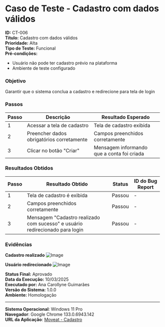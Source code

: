 # Caso de Teste - Cadastro com dados válidos

**ID:** CT-006  
**Título:** Cadastro com dados válidos  
**Prioridade:** Alta  
**Tipo de Teste:** Funcional  
**Pré-condições:**  
- Usuário não pode ter cadastro prévio na plataforma
- Ambiente de teste configurado

### Objetivo
Garantir que o sistema conclua a cadastro e redirecione para tela de login

### Passos
| Passo | Descrição                                       | Resultado Esperado                                 |
|-------|-------------------------------------------------|----------------------------------------------------|
| 1     | Acessar a tela de cadastro                      | Tela de cadastro exibida                           |
| 2     | Preencher dados obrigatórios corretamente       | Campos preenchidos corretamente                    |
| 3     | Clicar no botão "Criar"                         | Mensagem informando que a conta foi criada         |

### Resultados Obtidos
| Passo | Resultado Obtido                                                             | Status  | ID do Bug Report |
|-------|------------------------------------------------------------------------------|---------|------------------|
| 1     | Tela de cadastro é exibida                                                   | Passou  | -                |
| 2     | Campos preenchidos corretamente                                              | Passou  | -                |
| 3     | Mensagem "Cadastro realizado com sucesso" e usuário redirecionado para login | Passou  | -                |

### Evidências
**Cadastro realizado**
![Image](https://github.com/user-attachments/assets/db96a217-56e1-4ef8-8bfa-80e94ce28aad)

**Usuário redirecionado**
![Image](https://github.com/user-attachments/assets/0a404c0f-0624-4f28-8990-45dea0ab2e15)

**Status Final:** Aprovado  
**Data da Execução:** 10/03/2025  
**Executado por:** Ana Carollyne Guimarães  
**Versão do Sistema:** 1.0.0  
**Ambiente:** Homologação  

---
**Sistema Operacional**: Windows 11 Pro  
**Navegador**: Google Chrome 133.0.6943.142  
**URL da Aplicação**: [Moveat - Cadastro](http://localhost:3000/register)
